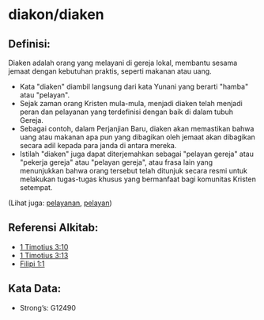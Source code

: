 # diakon/diaken

## Definisi:

Diaken adalah orang yang melayani di gereja lokal, membantu sesama jemaat dengan kebutuhan praktis, seperti makanan atau uang.

*   Kata "diaken" diambil langsung dari kata Yunani yang berarti "hamba" atau "pelayan".
*   Sejak zaman orang Kristen mula-mula, menjadi diaken telah menjadi peran dan pelayanan yang terdefinisi dengan baik di dalam tubuh Gereja.
*   Sebagai contoh, dalam Perjanjian Baru, diaken akan memastikan bahwa uang atau makanan apa pun yang dibagikan oleh jemaat akan dibagikan secara adil kepada para janda di antara mereka.
*   Istilah "diaken" juga dapat diterjemahkan sebagai "pelayan gereja" atau "pekerja gereja" atau "pelayan gereja", atau frasa lain yang menunjukkan bahwa orang tersebut telah ditunjuk secara resmi untuk melakukan tugas-tugas khusus yang bermanfaat bagi komunitas Kristen setempat.

(Lihat juga: [pelayanan](../kt/minister.md), [pelayan](../other/servant.md))

## Referensi Alkitab:

*   [1 Timotius 3:10](rc://en/tn/help/1ti/03/10)
*   [1 Timotius 3:13](rc://en/tn/help/1ti/03/13)
*   [Filipi 1:1](rc://en/tn/help/php/01/01)

## Kata Data:

*   Strong’s: G12490